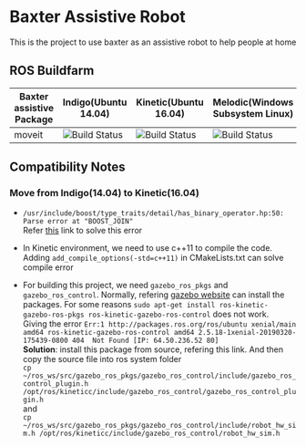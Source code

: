 # Baxter Assistive Robot
This is the project to use baxter as an assistive robot to help people at home

## ROS Buildfarm
Baxter assistive Package | Indigo(Ubuntu 14.04) | Kinetic(Ubuntu 16.04) | Melodic(Windows Subsystem Linux)
--------------- | ------------- | ------------- | ------------- 
moveit | ![Build Status](https://img.shields.io/badge/build-success-brightgreen.svg) | ![Build Status](https://img.shields.io/badge/build-failing-red.svg) | ![Build Status](https://img.shields.io/badge/build-failing-red.svg)

## Compatibility Notes
### Move from Indigo(14.04) to Kinetic(16.04)
* `/usr/include/boost/type_traits/detail/has_binary_operator.hp:50: Parse error at "BOOST_JOIN"`  
Refer [this](https://answers.ros.org/question/233786/parse-error-at-boost_join/) link to solve this error

* In Kinetic environment, we need to use c++11 to compile the code.  
Adding `add_compile_options(-std=c++11)` in CMakeLists.txt can solve compile error

* For building this project, we need `gazebo_ros_pkgs` and `gazebo_ros_control`. Normally, refering [gazebo website](http://gazebosim.org/tutorials?tut=ros_installing#B.InstallfromSource(onUbuntu)) can install the packages. For
some reasons `sudo apt-get install ros-kinetic-gazebo-ros-pkgs ros-kinetic-gazebo-ros-control` does not work.  
Giving the error `Err:1 http://packages.ros.org/ros/ubuntu xenial/main amd64 ros-kinetic-gazebo-ros-control amd64 2.5.18-1xenial-20190320-175439-0800 404  Not Found [IP: 64.50.236.52 80]`  
**Solution**: install this package from source, refering this link. And then copy the source file into ros system folder  
`cp ~/ros_ws/src/gazebo_ros_pkgs/gazebo_ros_control/include/gazebo_ros_control_plugin.h /opt/ros/kineticc/include/gazebo_ros_control/gazebo_ros_control_plugin.h`  
and  
`cp ~/ros_ws/src/gazebo_ros_pkgs/gazebo_ros_control/include/robot_hw_sim.h /opt/ros/kineticc/include/gazebo_ros_control/robot_hw_sim.h`  

<!-- for substitution -->
<!-- [![Build Status](https://travis-ci.org/ros-planning/moveit.svg?branch=indigo-devel)](https://travis-ci.org/ros-planning/moveit/branches) -->
